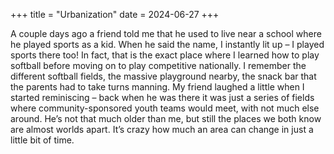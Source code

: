 +++
title = "Urbanization"
date = 2024-06-27
+++

A couple days ago a friend told me that he used to live near a school where he played sports as a kid. When he said the name, I instantly lit up – I played sports there too! In fact, that is the exact place where I learned how to play softball before moving on to play competitive nationally. I remember the different softball fields, the massive playground nearby, the snack bar that the parents had to take turns manning. My friend laughed a little when I started reminiscing – back when he was there it was just a series of fields where community-sponsored youth teams would meet, with not much else around. He’s not that much older than me, but still the places we both know are almost worlds apart. It’s crazy how much an area can change in just a little bit of time.
